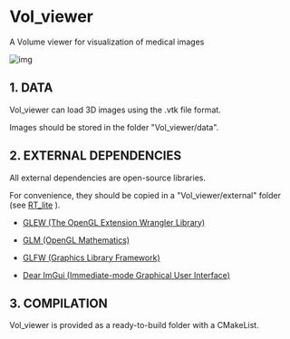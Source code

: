 # Vol_viewer

A Volume viewer for visualization of medical images

![img](https://github.com/ludoBcg/RT_lite/assets/84736834/608b0d13-e978-4f82-aa2f-6190478c4b01)


## 1. DATA

Vol_viewer can load 3D images using the .vtk file format.

Images should be stored in the folder "Vol_viewer/data".


## 2. EXTERNAL DEPENDENCIES

All external dependencies are open-source libraries.

For convenience, they should be copied in a "Vol_viewer/external" folder (see [RT_lite](https://github.com/ludoBcg/RT_lite) ).


* [GLEW (The OpenGL Extension Wrangler Library)](http://glew.sourceforge.net/)
  
* [GLM (OpenGL Mathematics)](https://github.com/g-truc/glm)

* [GLFW (Graphics Library Framework)](https://www.glfw.org/)

* [Dear ImGui (Immediate-mode Graphical User Interface)](https://github.com/ocornut/imgui)


## 3. COMPILATION


Vol_viewer is provided as a ready-to-build folder with a CMakeList. 
